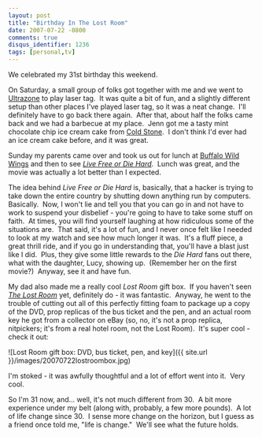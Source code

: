 ```yaml
---
layout: post
title: "Birthday In The Lost Room"
date: 2007-07-22 -0800
comments: true
disqus_identifier: 1236
tags: [personal,tv]
---
```

We celebrated my 31st birthday this weekend.

On Saturday, a small group of folks got together with me and we went to
[Ultrazone](http://www.ultrazoneportland.com/) to play laser tag.  It
was quite a bit of fun, and a slightly different setup than other places
I've played laser tag, so it was a neat change.  I'll definitely have to
go back there again.  After that, about half the folks came back and we
had a barbecue at my place.  Jenn got me a tasty mint chocolate chip ice
cream cake from [Cold
Stone](http://en.wikipedia.org/wiki/Cold_Stone_Creamery).  I don't think
I'd ever had an ice cream cake before, and it was great.

Sunday my parents came over and took us out for lunch at [Buffalo Wild
Wings](http://www.buffalowildwings.com) and then to see *[Live Free or
Die Hard](http://www.livefreeordiehard.com/)*.  Lunch was great, and the
movie was actually a lot better than I expected.

The idea behind *Live Free or Die Hard* is, basically, that a hacker is
trying to take down the entire country by shutting down anything run by
computers.  Basically.  Now, I won't lie and tell you that you can go in
and not have to work to suspend your disbelief - you're going to have to
take some stuff on faith.  At times, you will find yourself laughing at
how ridiculous some of the situations are.  That said, it's a lot of
fun, and I never once felt like I needed to look at my watch and see how
much longer it was.  It's a fluff piece, a great thrill ride, and if you
go in understanding that, you'll have a blast just like I did.  Plus,
they give some little rewards to the *Die Hard* fans out there, what
with the daughter, Lucy, showing up.  (Remember her on the first
movie?)  Anyway, see it and have fun.

My dad also made me a really cool *Lost Room* gift box.  If you haven't
seen *[The Lost
Room](http://www.amazon.com/gp/product/B000MMMTD2?ie=UTF8&tag=mhsvortex&linkCode=as2&camp=1789&creative=9325&creativeASIN=B000MMMTD2)*
yet, definitely do - it was fantastic.  Anyway, he went to the trouble
of cutting out all of this perfectly fitting foam to package up a copy
of the DVD, prop replicas of the bus ticket and the pen, and an actual
room key he got from a collector on eBay (so, no, it's not a prop
replica, nitpickers; it's from a real hotel room, not the Lost Room). 
It's super cool - check it out:

![Lost Room gift box: DVD, bus ticket, pen, and
key]({{ site.url }}/images/20070722lostroombox.jpg)

I'm stoked - it was awfully thoughtful and a lot of effort went into
it.  Very cool.

So I'm 31 now, and... well, it's not much different from 30.  A bit more
experience under my belt (along with, probably, a few more pounds).  A
lot of life change since 30.  I sense more change on the horizon, but I
guess as a friend once told me, "life is change."  We'll see what the
future holds.

